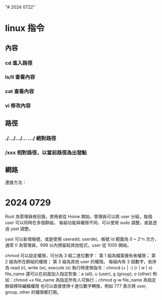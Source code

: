 "# 2024 0722"

# linux 指令
## 內容
### cd 進入路徑
### ls/ll 查看內容
### cat  查看內容
### vi 修改內容

## 路徑
### ./.../.../... .../ 絕對路徑
### /xxx 相對路徑，以當前路徑為出發點

## 網路
連接方法：

# 2024 0729
Root 為管理員根目錄，使用者從 Home 開始，管理員可以將 user 分組，每個 user 可以同時在多個群組。
每組功能與權限不同，可以使用 sudo 調整，或是透過 yast 調整。

yast 可以新增帳號，或是使用 useradd, userdel。帳號 id 範圍為 0 ~ 2^n 次方，通常 0 為管理員，999 以內預留給其他程式，user 從 1000 開始。

chmod 可以設定權限，可分為 3 組二進位數字：
第 1 組為檔案擁有者權限；
第 2 組為所在群組的權限；
第 3 組為其他 user 的權限。
每組內有 3 個數字，依序為 read (r), write (w), execute (x)
執行時使用指令：chmod (+ | -) (r | w | x) file_name
還可以在前面加入指定對象：a (all), u (user), g (group), o (other)
例如：chmod +x file_name 為指定所有人可執行；chmod g-w file_name 為指定群組移除編輯權限
也可以直接使用十進位數字轉換，例如 777 表示將 user, group, other 的權限都打開。
